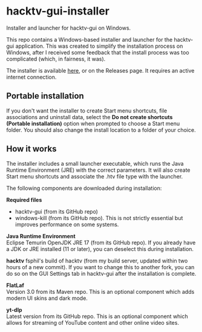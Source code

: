# hacktv-gui-installer
Installer and launcher for hacktv-gui on Windows.

This repo contains a Windows-based installer and launcher for the hacktv-gui application. This was created to simplify the installation process on Windows, after I received some feedback that the install process was too complicated (which, in fairness, it was).

The installer is available <a href="https://github.com/steeviebops/hacktv-gui-installer/releases/latest/download/hacktv-gui_setup.exe">here</a>, or on the Releases page. It requires an active internet connection.

## Portable installation
If you don't want the installer to create Start menu shortcuts, file associations and uninstall data, select the **Do not create shortcuts (Portable installation)** option when prompted to choose a Start menu folder. You should also change the install location to a folder of your choice.

## How it works
The installer includes a small launcher executable, which runs the Java Runtime Environment (JRE) with the correct parameters. It will also create Start menu shortcuts and associate the .htv file type with the launcher.

The following components are downloaded during installation:

**Required files**
- hacktv-gui (from its GitHub repo)
- windows-kill (from its GitHub repo). This is not strictly essential but improves performance on some systems.

**Java Runtime Environment**\
Eclipse Temurin OpenJDK JRE 17 (from its GitHub repo). If you already have a JDK or JRE installed (11 or later), you can deselect this during installation.

**hacktv**
fsphil's build of hacktv (from my build server, updated within two hours of a new commit). If you want to change this to another fork, you can do so on the GUI Settings tab in hacktv-gui after the installation is complete.

**FlatLaf** \
Version 3.0 from its Maven repo. This is an optional component which adds modern UI skins and dark mode.

**yt-dlp**\
Latest version from its GitHub repo. This is an optional component which allows for streaming of YouTube content and other online video sites.

